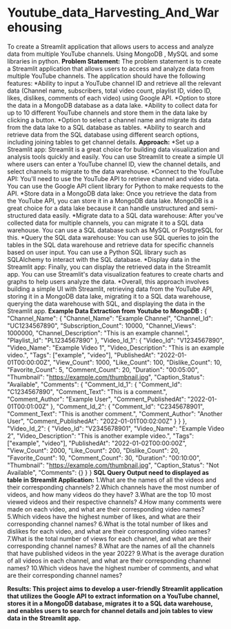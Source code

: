 # Youtube_data_Harvesting_And_Warehousing
To create a Streamlit application that allows users to access and analyze data from multiple YouTube channels. Using MongoDB , MySQL and some libraries in python. 
**Problem Statement:**
The problem statement is to create a Streamlit application that allows users to access and analyze data from multiple YouTube channels. 
The application should have the following features:
 *Ability to input a YouTube channel ID and retrieve all the relevant data (Channel name, subscribers, total video count, playlist ID, video ID, likes, dislikes, comments of each video) using Google API.
 *Option to store the data in a MongoDB database as a data lake.
 *Ability to collect data for up to 10 different YouTube channels and store them in the data lake by clicking a button.
 *Option to select a channel name and migrate its data from the data lake to a SQL database as tables.
 *Ability to search and retrieve data from the SQL database using different search options, including joining tables to get channel details.
**Approach:**
*Set up a Streamlit app: Streamlit is a great choice for building data visualization and analysis tools quickly and easily. You can use Streamlit to create a simple UI where users can enter a YouTube channel ID, view the channel details, and select channels to migrate to the data warehouse.
*Connect to the YouTube API: You'll need to use the YouTube API to retrieve channel and video data. You can use the Google API client library for Python to make requests to the API.
*Store data in a MongoDB data lake: Once you retrieve the data from the YouTube API, you can store it in a MongoDB data lake. MongoDB is a great choice for a data lake because it can handle unstructured and semi-structured data easily.
*Migrate data to a SQL data warehouse: After you've collected data for multiple channels, you can migrate it to a SQL data warehouse. You can use a SQL database such as MySQL or PostgreSQL for this.
*Query the SQL data warehouse: You can use SQL queries to join the tables in the SQL data warehouse and retrieve data for specific channels based on user input. You can use a Python SQL library such as SQLAlchemy to interact with the SQL database.
*Display data in the Streamlit app: Finally, you can display the retrieved data in the Streamlit app. You can use Streamlit's data visualization features to create charts and graphs to help users analyze the data.
*Overall, this approach involves building a simple UI with Streamlit, retrieving data from the YouTube API, storing it in a MongoDB data lake, migrating it to a SQL data warehouse, querying the data warehouse with SQL, and displaying the data in the Streamlit app.
 **Example Data Extraction from Youtube to MongoDB :**
{
    "Channel_Name": {
        "Channel_Name": "Example Channel",
        "Channel_Id": "UC1234567890",
        "Subscription_Count": 10000,
        "Channel_Views": 1000000,
        "Channel_Description": "This is an example channel.",
        "Playlist_Id": "PL1234567890"
    },
    "Video_Id_1": {
        "Video_Id": "V1234567890",
        "Video_Name": "Example Video 1",
        "Video_Description": "This is an example video.",
        "Tags": ["example", "video"],
        "PublishedAt": "2022-01-01T00:00:00Z",
        "View_Count": 1000,
        "Like_Count": 100,
        "Dislike_Count": 10,
        "Favorite_Count": 5,
        "Comment_Count": 20,
        "Duration": "00:05:00",
        "Thumbnail": "https://example.com/thumbnail.jpg",
        "Caption_Status": "Available",
        "Comments": {
            "Comment_Id_1": {
                "Comment_Id": "C1234567890",
                "Comment_Text": "This is a comment.",
                "Comment_Author": "Example User",
                "Comment_PublishedAt": "2022-01-01T00:01:00Z"
            },
            "Comment_Id_2": {
                "Comment_Id": "C2345678901",
                "Comment_Text": "This is another comment.",
                "Comment_Author": "Another User",
                "Comment_PublishedAt": "2022-01-01T00:02:00Z"
            }
        }
    },
    "Video_Id_2": {
        "Video_Id": "V2345678901",
        "Video_Name": "Example Video 2",
        "Video_Description": "This is another example video.",
        "Tags": ["example", "video"],
        "PublishedAt": "2022-01-02T00:00:00Z",
        "View_Count": 2000,
        "Like_Count": 200,
        "Dislike_Count": 20,
        "Favorite_Count": 10,
        "Comment_Count": 30,
        "Duration": "00:10:00",
        "Thumbnail": "https://example.com/thumbnail.jpg",
        "Caption_Status": "Not Available",
        "Comments": {}
    }
}
**SQL Query Output need to displayed as table in Streamlit Application:**
1.What are the names of all the videos and their corresponding channels?
2.Which channels have the most number of videos, and how many videos do
 they have?
3.What are the top 10 most viewed videos and their respective channels?
4.How many comments were made on each video, and what are their
 corresponding video names?
5.Which videos have the highest number of likes, and what are their 
corresponding channel names?
6.What is the total number of likes and dislikes for each video, and what are 
their corresponding video names?
7.What is the total number of views for each channel, and what are their 
corresponding channel names?
8.What are the names of all the channels that have published videos in the year
 2022?
9.What is the average duration of all videos in each channel, and what are their 
corresponding channel names?
10.Which videos have the highest number of comments, and what are their 
corresponding channel names?


**Results: 
This project aims to develop a user-friendly Streamlit application that utilizes the Google API to extract information on a YouTube channel, 
stores it in a MongoDB database, migrates it to a SQL data warehouse, 
and enables users to search for channel details and join tables to view data in the Streamlit app.**


